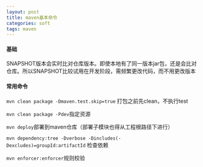 ```yaml
---
layout: post
title: maven基本命令
categories: soft
tags: maven
---
```


#### 基础
SNAPSHOT版本会实时比对仓库版本。即使本地有了同一版本jar包，还是会比对仓库。所以SNAPSHOT比较试用在开发阶段，需频繁更改代码，而不用更改版本

#### 常用命令

`mvn clean package -Dmaven.test.skip=true` 打包之前先clean，不执行test

`mvn clean package -Pdev`指定资源

`mvn deploy`部署到maven仓库（部署子模块也得从工程根路径下进行）

`mvn dependency:tree -Dverbose -Dincludes(-Dexcludes)=groupId:artifactId` 检查依赖

`mvn enforcer:enforcer`规则校验
